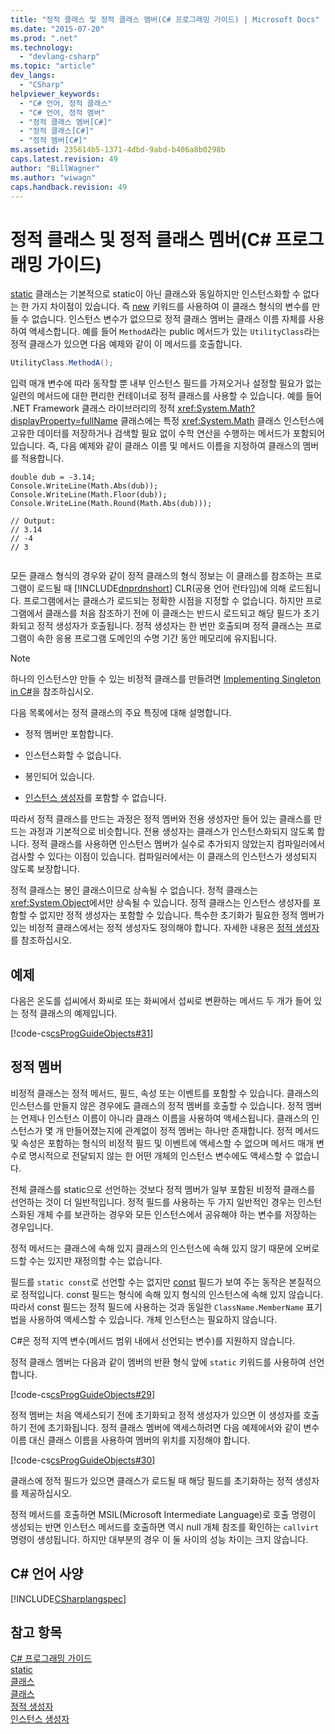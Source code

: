 ```yaml
---
title: "정적 클래스 및 정적 클래스 멤버(C# 프로그래밍 가이드) | Microsoft Docs"
ms.date: "2015-07-20"
ms.prod: ".net"
ms.technology: 
  - "devlang-csharp"
ms.topic: "article"
dev_langs: 
  - "CSharp"
helpviewer_keywords: 
  - "C# 언어, 정적 클래스"
  - "C# 언어, 정적 멤버"
  - "정적 클래스 멤버[C#]"
  - "정적 클래스[C#]"
  - "정적 멤버[C#]"
ms.assetid: 235614b5-1371-4dbd-9abd-b406a8b0298b
caps.latest.revision: 49
author: "BillWagner"
ms.author: "wiwagn"
caps.handback.revision: 49
---
```

# 정적 클래스 및 정적 클래스 멤버(C# 프로그래밍 가이드)
[static](../../../csharp/language-reference/keywords/static.md) 클래스는 기본적으로 static이 아닌 클래스와 동일하지만 인스턴스화할 수 없다는 한 가지 차이점이 있습니다.  즉 [new](../../../csharp/language-reference/keywords/new.md) 키워드를 사용하여 이 클래스 형식의 변수를 만들 수 없습니다.  인스턴스 변수가 없으므로 정적 클래스 멤버는 클래스 이름 자체를 사용하여 액세스합니다.  예를 들어 `MethodA`라는 public 메서드가 있는 `UtilityClass`라는 정적 클래스가 있으면 다음 예제와 같이 이 메서드를 호출합니다.  
  
```c#  
UtilityClass.MethodA();  
```  
  
 입력 매개 변수에 따라 동작할 뿐 내부 인스턴스 필드를 가져오거나 설정할 필요가 없는 일련의 메서드에 대한 편리한 컨테이너로 정적 클래스를 사용할 수 있습니다.  예를 들어 .NET Framework 클래스 라이브러리의 정적 <xref:System.Math?displayProperty=fullName> 클래스에는 특정 <xref:System.Math> 클래스 인스턴스에 고유한 데이터를 저장하거나 검색할 필요 없이 수학 연산을 수행하는 메서드가 포함되어 있습니다.  즉, 다음 예제와 같이 클래스 이름 및 메서드 이름을 지정하여 클래스의 멤버를 적용합니다.  
  
```  
double dub = -3.14;  
Console.WriteLine(Math.Abs(dub));  
Console.WriteLine(Math.Floor(dub));  
Console.WriteLine(Math.Round(Math.Abs(dub)));  
  
// Output:  
// 3.14  
// -4  
// 3  
  
```  
  
 모든 클래스 형식의 경우와 같이 정적 클래스의 형식 정보는 이 클래스를 참조하는 프로그램이 로드될 때 [!INCLUDE[dnprdnshort](../../../csharp/getting-started/includes/dnprdnshort-md.md)] CLR\(공용 언어 런타임\)에 의해 로드됩니다. 프로그램에서는 클래스가 로드되는 정확한 시점을 지정할 수 없습니다.  하지만 프로그램에서 클래스를 처음 참조하기 전에 이 클래스는 반드시 로드되고 해당 필드가 초기화되고 정적 생성자가 호출됩니다.  정적 생성자는 한 번만 호출되며 정적 클래스는 프로그램이 속한 응용 프로그램 도메인의 수명 기간 동안 메모리에 유지됩니다.  
  
> [!NOTE]
>  하나의 인스턴스만 만들 수 있는 비정적 클래스를 만들려면 [Implementing Singleton in C\#](http://go.microsoft.com/fwlink/?LinkID=100567)을 참조하십시오.  
  
 다음 목록에서는 정적 클래스의 주요 특징에 대해 설명합니다.  
  
-   정적 멤버만 포함합니다.  
  
-   인스턴스화할 수 없습니다.  
  
-   봉인되어 있습니다.  
  
-   [인스턴스 생성자](../../../csharp/programming-guide/classes-and-structs/instance-constructors.md)를 포함할 수 없습니다.  
  
 따라서 정적 클래스를 만드는 과정은 정적 멤버와 전용 생성자만 들어 있는 클래스를 만드는 과정과 기본적으로 비슷합니다.  전용 생성자는 클래스가 인스턴스화되지 않도록 합니다.  정적 클래스를 사용하면 인스턴스 멤버가 실수로 추가되지 않았는지 컴파일러에서 검사할 수 있다는 이점이 있습니다.  컴파일러에서는 이 클래스의 인스턴스가 생성되지 않도록 보장합니다.  
  
 정적 클래스는 봉인 클래스이므로 상속될 수 없습니다.  정적 클래스는 <xref:System.Object>에서만 상속될 수 있습니다.  정적 클래스는 인스턴스 생성자를 포함할 수 없지만 정적 생성자는 포함할 수 있습니다.  특수한 초기화가 필요한 정적 멤버가 있는 비정적 클래스에서는 정적 생성자도 정의해야 합니다.  자세한 내용은 [정적 생성자](../../../csharp/programming-guide/classes-and-structs/static-constructors.md)를 참조하십시오.  
  
## 예제  
 다음은 온도를 섭씨에서 화씨로 또는 화씨에서 섭씨로 변환하는 메서드 두 개가 들어 있는 정적 클래스의 예제입니다.  
  
 [!code-cs[csProgGuideObjects#31](../../../csharp/programming-guide/classes-and-structs/codesnippet/CSharp/static-classes-and-static-class-members_1.cs)]  
  
## 정적 멤버  
 비정적 클래스는 정적 메서드, 필드, 속성 또는 이벤트를 포함할 수 있습니다.  클래스의 인스턴스를 만들지 않은 경우에도 클래스의 정적 멤버를 호출할 수 있습니다.  정적 멤버는 언제나 인스턴스 이름이 아니라 클래스 이름을 사용하여 액세스됩니다.  클래스의 인스턴스가 몇 개 만들어졌는지에 관계없이 정적 멤버는 하나만 존재합니다.  정적 메서드 및 속성은 포함하는 형식의 비정적 필드 및 이벤트에 액세스할 수 없으며 메서드 매개 변수로 명시적으로 전달되지 않는 한 어떤 개체의 인스턴스 변수에도 액세스할 수 없습니다.  
  
 전체 클래스를 static으로 선언하는 것보다 정적 멤버가 일부 포함된 비정적 클래스를 선언하는 것이 더 일반적입니다.  정적 필드를 사용하는 두 가지 일반적인 경우는 인스턴스화된 개체 수를 보관하는 경우와 모든 인스턴스에서 공유해야 하는 변수를 저장하는 경우입니다.  
  
 정적 메서드는 클래스에 속해 있지 클래스의 인스턴스에 속해 있지 않기 때문에 오버로드할 수는 있지만 재정의할 수는 없습니다.  
  
 필드를 `static const`로 선언할 수는 없지만 [const](../../../csharp/language-reference/keywords/const.md) 필드가 보여 주는 동작은 본질적으로 정적입니다.  const 필드는 형식에 속해 있지 형식의 인스턴스에 속해 있지 않습니다.  따라서 const 필드는 정적 필드에 사용하는 것과 동일한 `ClassName.MemberName` 표기법을 사용하여 액세스할 수 있습니다.  개체 인스턴스는 필요하지 않습니다.  
  
 C\#은 정적 지역 변수\(메서드 범위 내에서 선언되는 변수\)를 지원하지 않습니다.  
  
 정적 클래스 멤버는 다음과 같이 멤버의 반환 형식 앞에 `static` 키워드를 사용하여 선언합니다.  
  
 [!code-cs[csProgGuideObjects#29](../../../csharp/programming-guide/classes-and-structs/codesnippet/CSharp/static-classes-and-static-class-members_2.cs)]  
  
 정적 멤버는 처음 액세스되기 전에 초기화되고 정적 생성자가 있으면 이 생성자를 호출하기 전에 초기화됩니다.  정적 클래스 멤버에 액세스하려면 다음 예제에서와 같이 변수 이름 대신 클래스 이름을 사용하여 멤버의 위치를 지정해야 합니다.  
  
 [!code-cs[csProgGuideObjects#30](../../../csharp/programming-guide/classes-and-structs/codesnippet/CSharp/static-classes-and-static-class-members_3.cs)]  
  
 클래스에 정적 필드가 있으면 클래스가 로드될 때 해당 필드를 초기화하는 정적 생성자를 제공하십시오.  
  
 정적 메서드를 호출하면 MSIL\(Microsoft Intermediate Language\)로 호출 명령이 생성되는 반면 인스턴스 메서드를 호출하면 역시 null 개체 참조를 확인하는 `callvirt` 명령이 생성됩니다.  하지만 대부분의 경우 이 둘 사이의 성능 차이는 크지 않습니다.  
  
## C\# 언어 사양  
 [!INCLUDE[CSharplangspec](../../../csharp/language-reference/keywords/includes/csharplangspec-md.md)]  
  
## 참고 항목  
 [C\# 프로그래밍 가이드](../../../csharp/programming-guide/index.md)   
 [static](../../../csharp/language-reference/keywords/static.md)   
 [클래스](../../../csharp/programming-guide/classes-and-structs/classes.md)   
 [클래스](../../../csharp/language-reference/keywords/class.md)   
 [정적 생성자](../../../csharp/programming-guide/classes-and-structs/static-constructors.md)   
 [인스턴스 생성자](../../../csharp/programming-guide/classes-and-structs/instance-constructors.md)